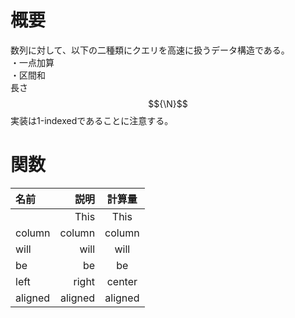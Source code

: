 <script async src="https://cdnjs.cloudflare.com/ajax/libs/mathjax/2.7.0/MathJax.js?config=TeX-AMS_CHTML"></script>
<script type="text/x-mathjax-config">
 MathJax.Hub.Config({
 tex2jax: {
 inlineMath: [["\\(","\\)"] ],
 displayMath: [ ['$$','$$'], ["\\[","\\]"] ]
 }
 });
</script>


# 概要

数列に対して、以下の二種類にクエリを高速に扱うデータ構造である。  
・一点加算  
・区間和  
長さ$${\N}$$
実装は1-indexedであることに注意する。

# 関数
| 名前 | 説明 | 計算量 |
|:-----------|------------:|:------------:|
| |        This |     This     |
| column     |      column |    column    |
| will       |        will |     will     |
| be         |          be |      be      |
| left       |       right |    center    |
| aligned    |     aligned |   aligned    |

